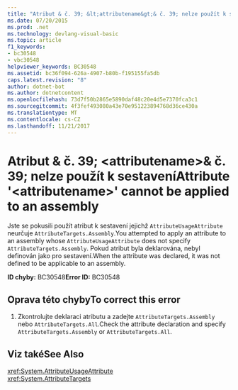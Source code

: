```yaml
---
title: "Atribut & č. 39; &lt;attributename&gt;& č. 39; nelze použít k sestavení"
ms.date: 07/20/2015
ms.prod: .net
ms.technology: devlang-visual-basic
ms.topic: article
f1_keywords:
- bc30548
- vbc30548
helpviewer_keywords: BC30548
ms.assetid: bc36f094-626a-4907-b80b-f195155fa5db
caps.latest.revision: "8"
author: dotnet-bot
ms.author: dotnetcontent
ms.openlocfilehash: 73d7f50b2865e5890daf48c20e4d5e7370fca3c1
ms.sourcegitcommit: 4f3fef493080a43e70e951223894768d36ce430a
ms.translationtype: MT
ms.contentlocale: cs-CZ
ms.lasthandoff: 11/21/2017
---
```

# <a name="attribute-39ltattributenamegt39-cannot-be-applied-to-an-assembly"></a><span data-ttu-id="30c96-102">Atribut & č. 39; &lt;attributename&gt;& č. 39; nelze použít k sestavení</span><span class="sxs-lookup"><span data-stu-id="30c96-102">Attribute &#39;&lt;attributename&gt;&#39; cannot be applied to an assembly</span></span>
<span data-ttu-id="30c96-103">Jste se pokusili použít atribut k sestavení jejichž `AttributeUsageAttribute` neurčuje `AttributeTargets.Assembly`.</span><span class="sxs-lookup"><span data-stu-id="30c96-103">You attempted to apply an attribute to an assembly whose `AttributeUsageAttribute` does not specify `AttributeTargets.Assembly`.</span></span> <span data-ttu-id="30c96-104">Pokud atribut byla deklarována, nebyl definován jako pro sestavení.</span><span class="sxs-lookup"><span data-stu-id="30c96-104">When the attribute was declared, it was not defined to be applicable to an assembly.</span></span>  
  
 <span data-ttu-id="30c96-105">**ID chyby:** BC30548</span><span class="sxs-lookup"><span data-stu-id="30c96-105">**Error ID:** BC30548</span></span>  
  
## <a name="to-correct-this-error"></a><span data-ttu-id="30c96-106">Oprava této chyby</span><span class="sxs-lookup"><span data-stu-id="30c96-106">To correct this error</span></span>  
  
1.  <span data-ttu-id="30c96-107">Zkontrolujte deklaraci atributu a zadejte `AttributeTargets.Assembly` nebo `AttributeTargets.All`.</span><span class="sxs-lookup"><span data-stu-id="30c96-107">Check the attribute declaration and specify `AttributeTargets.Assembly` or `AttributeTargets.All`.</span></span>  
  
## <a name="see-also"></a><span data-ttu-id="30c96-108">Viz také</span><span class="sxs-lookup"><span data-stu-id="30c96-108">See Also</span></span>  
 <xref:System.AttributeUsageAttribute>  
 <xref:System.AttributeTargets>
